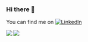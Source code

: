 ### Hi there 👋

<!--
**parth0808/parth0808** is a ✨ _special_ ✨ repository because its `README.md` (this file) appears on your GitHub profile.

Here are some ideas to get you started:

- 🔭 I’m currently working on Data Science and Data Analytics
- 🌱 I’m currently learning Deep Learning
- 👯 I’m looking to collaborate on ...
- 🤔 I’m looking for help with ...
- 💬 Ask me about ...
- 📫 How to reach me: ...
- 😄 Pronouns: ...
- ⚡ Fun fact: ...
-->

<!-- Actual text -->

You can find me on [![LinkedIn][2.2]][2]

<!-- Icons -->

[2.2]: https://raw.githubusercontent.com/MartinHeinz/MartinHeinz/master/linkedin-3-16.png (LinkedIn icon without padding)

<!-- Links to your social media accounts -->

[2]: https://www.linkedin.com/in/parth0808/



<a href="https://github.com/parth0808/github-readme-stats">
  <img align="left" src="https://github-readme-stats.vercel.app/api/top-langs/?username=parth0808&theme=dark" />
</a>
<a href="https://github.com/parth0808/github-readme-stats">
  <img align="left" src="https://github-readme-stats.vercel.app/api?username=parth0808&show_icons=true&theme=dark" />
</a>
